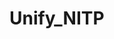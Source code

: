 # Unify_NITP
<!-- 
Unify_NITP/
├── Unify_frontend/           # React app for the UI
│   ├── src/            # React source code
│   ├── public/         # Public assets (e.g., index.html)
│   ├── package.json    # React dependencies and scripts
│   └── ...             # Other React files
├── Unify_backend/            # Node.js backend for APIs
│   ├── routes/         # API route handlers
│   ├── models/         # Database models 
│   ├── server.js       # Main Express server file
│   ├── package.json    # Backend dependencies and scripts
│   └── ...             # Other backend files
└── README.md           # Optional: Documentation for the project
 -->